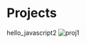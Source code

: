 # Projects 

hello_javascript2
![proj1](https://user-images.githubusercontent.com/42711978/77622203-d6897700-6f63-11ea-83ab-0a0675638c91.png)
